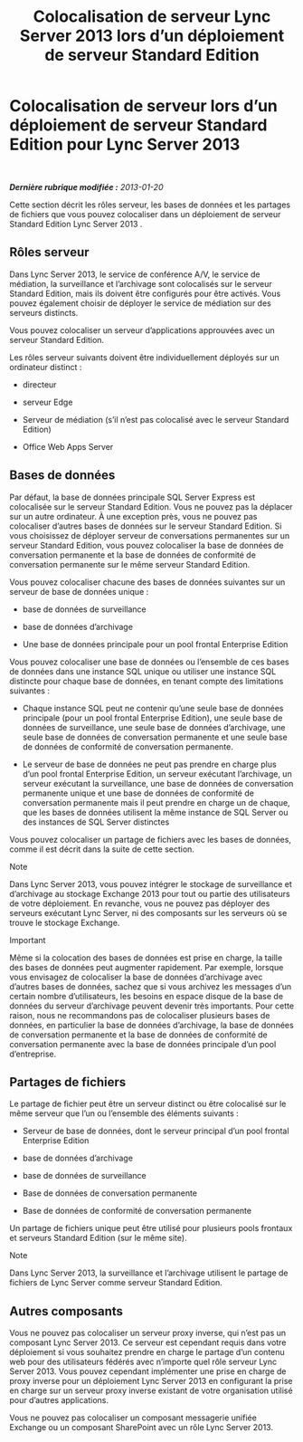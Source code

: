 ﻿---
title: Colocalisation de serveur Lync Server 2013 lors d’un déploiement de serveur Standard Edition
TOCTitle: Colocalisation de serveur lors d’un déploiement de serveur Standard Edition
ms:assetid: 0763ffab-4fd6-463a-8e62-d97876b376d3
ms:mtpsurl: https://technet.microsoft.com/fr-fr/library/Gg398131(v=OCS.15)
ms:contentKeyID: 49296152
ms.date: 05/20/2016
mtps_version: v=OCS.15
ms.translationtype: HT
---

# Colocalisation de serveur lors d’un déploiement de serveur Standard Edition pour Lync Server 2013

 

_**Dernière rubrique modifiée :** 2013-01-20_

Cette section décrit les rôles serveur, les bases de données et les partages de fichiers que vous pouvez colocaliser dans un déploiement de serveur Standard Edition Lync Server 2013 .

## Rôles serveur

Dans Lync Server 2013, le service de conférence A/V, le service de médiation, la surveillance et l’archivage sont colocalisés sur le serveur Standard Edition, mais ils doivent être configurés pour être activés. Vous pouvez également choisir de déployer le service de médiation sur des serveurs distincts.

Vous pouvez colocaliser un serveur d’applications approuvées avec un serveur Standard Edition.

Les rôles serveur suivants doivent être individuellement déployés sur un ordinateur distinct :

  - directeur

  - serveur Edge

  - Serveur de médiation (s’il n’est pas colocalisé avec le serveur Standard Edition)

  - Office Web Apps Server

## Bases de données

Par défaut, la base de données principale SQL Server Express est colocalisée sur le serveur Standard Edition. Vous ne pouvez pas la déplacer sur un autre ordinateur. À une exception près, vous ne pouvez pas colocaliser d’autres bases de données sur le serveur Standard Edition. Si vous choisissez de déployer serveur de conversations permanentes sur un serveur Standard Edition, vous pouvez colocaliser la base de données de conversation permanente et la base de données de conformité de conversation permanente sur le même serveur Standard Edition.

Vous pouvez colocaliser chacune des bases de données suivantes sur un serveur de base de données unique :

  - base de données de surveillance

  - base de données d’archivage

  - Une base de données principale pour un pool frontal Enterprise Edition

Vous pouvez colocaliser une base de données ou l’ensemble de ces bases de données dans une instance SQL unique ou utiliser une instance SQL distincte pour chaque base de données, en tenant compte des limitations suivantes :

  - Chaque instance SQL peut ne contenir qu’une seule base de données principale (pour un pool frontal Enterprise Edition), une seule base de données de surveillance, une seule base de données d’archivage, une seule base de données de conversation permanente et une seule base de données de conformité de conversation permanente.

  - Le serveur de base de données ne peut pas prendre en charge plus d’un pool frontal Enterprise Edition, un serveur exécutant l’archivage, un serveur exécutant la surveillance, une base de données de conversation permanente unique et une base de données de conformité de conversation permanente mais il peut prendre en charge un de chaque, que les bases de données utilisent la même instance de SQL Server ou des instances de SQL Server distinctes

Vous pouvez colocaliser un partage de fichiers avec les bases de données, comme il est décrit dans la suite de cette section.

> [!NOTE]  
> Dans Lync Server 2013, vous pouvez intégrer le stockage de surveillance et d’archivage au stockage Exchange 2013 pour tout ou partie des utilisateurs de votre déploiement. En revanche, vous ne pouvez pas déployer des serveurs exécutant Lync Server, ni des composants sur les serveurs où se trouve le stockage Exchange.

> [!IMPORTANT]  
> Même si la colocation des bases de données est prise en charge, la taille des bases de données peut augmenter rapidement. Par exemple, lorsque vous envisagez de colocaliser la base de données d’archivage avec d’autres bases de données, sachez que si vous archivez les messages d’un certain nombre d’utilisateurs, les besoins en espace disque de la base de données du serveur d’archivage peuvent devenir très importants. Pour cette raison, nous ne recommandons pas de colocaliser plusieurs bases de données, en particulier la base de données d’archivage, la base de données de conversation permanente et la base de données de conformité de conversation permanente avec la base de données principale d’un pool d’entreprise.

## Partages de fichiers

Le partage de fichier peut être un serveur distinct ou être colocalisé sur le même serveur que l’un ou l’ensemble des éléments suivants :

  - Serveur de base de données, dont le serveur principal d’un pool frontal Enterprise Edition

  - base de données d’archivage

  - base de données de surveillance

  - Base de données de conversation permanente

  - Base de données de conformité de conversation permanente

Un partage de fichiers unique peut être utilisé pour plusieurs pools frontaux et serveurs Standard Edition (sur le même site).

> [!NOTE]  
> Dans Lync Server 2013, la surveillance et l’archivage utilisent le partage de fichiers de Lync Server comme serveur Standard Edition.

## Autres composants

Vous ne pouvez pas colocaliser un serveur proxy inverse, qui n’est pas un composant Lync Server 2013. Ce serveur est cependant requis dans votre déploiement si vous souhaitez prendre en charge le partage d’un contenu web pour des utilisateurs fédérés avec n’importe quel rôle serveur Lync Server 2013. Vous pouvez cependant implémenter une prise en charge de proxy inverse pour un déploiement Lync Server 2013 en configurant la prise en charge sur un serveur proxy inverse existant de votre organisation utilisé pour d’autres applications.

Vous ne pouvez pas colocaliser un composant messagerie unifiée Exchange ou un composant SharePoint avec un rôle Lync Server 2013.

